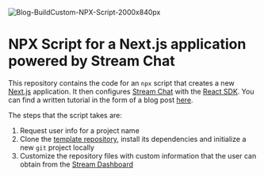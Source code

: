 ![Blog-BuildCustom-NPX-Script-2000x840px](https://github.com/user-attachments/assets/44cb4b5f-dff1-4313-b06e-45ca287deff9)

# NPX Script for a Next.js application powered by Stream Chat

This repository contains the code for an `npx` script that creates a new [Next.js](https://nextjs.org/) application. 
It then configures [Stream Chat](https://getstream.io/chat/) with the [React SDK](https://getstream.io/chat/docs/sdk/react/). 
You can find a written tutorial in the form of a blog post [here](https://getstream.io/blog/npx-script-project-setup/).

The steps that the script takes are:

1. Request user info for a project name
2. Clone the [template repository](https://github.com/GetStream/nextjs-chat-template), install its dependencies and initialize a new `git` project locally
3. Customize the repository files with custom information that the user can obtain from the [Stream Dashboard](https://dashboard.getstream.io/)
